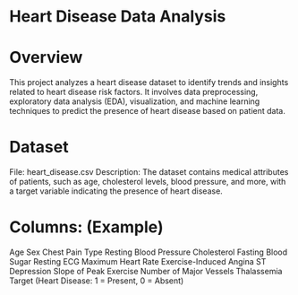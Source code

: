 # Heart Disease Data Analysis
# Overview
This project analyzes a heart disease dataset to identify trends and insights related to heart disease risk factors. It involves data preprocessing, exploratory data analysis (EDA), visualization, and machine learning techniques to predict the presence of heart disease based on patient data.

# Dataset
File: heart_disease.csv
Description: The dataset contains medical attributes of patients, such as age, cholesterol levels, blood pressure, and more, with a target variable indicating the presence of heart disease.

# Columns: (Example)
Age
Sex
Chest Pain Type
Resting Blood Pressure
Cholesterol
Fasting Blood Sugar
Resting ECG
Maximum Heart Rate
Exercise-Induced Angina
ST Depression
Slope of Peak Exercise
Number of Major Vessels
Thalassemia
Target (Heart Disease: 1 = Present, 0 = Absent)
